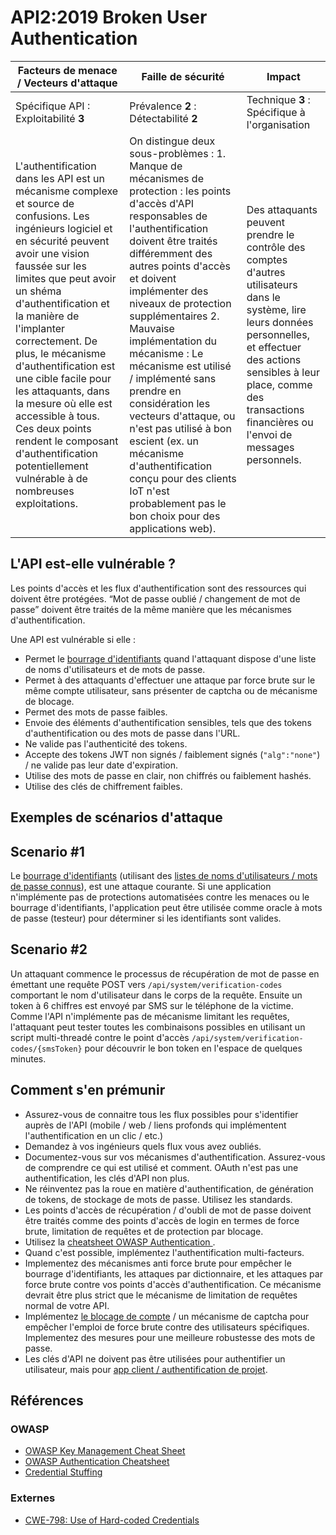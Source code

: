 API2:2019 Broken User Authentication
====================================

| Facteurs de menace / Vecteurs d'attaque | Faille de sécurité | Impact |
| - | - | - |
| Spécifique API : Exploitabilité **3** | Prévalence **2** : Détectabilité **2** | Technique **3** : Spécifique à l'organisation |
| L'authentification dans les API est un mécanisme complexe et source de confusions. Les ingénieurs logiciel et en sécurité peuvent avoir une vision faussée sur les limites que peut avoir un shéma d'authentification et la manière de l'implanter correctement. De plus, le mécanisme d'authentification est une cible facile pour les attaquants, dans la mesure où elle est accessible à tous. Ces deux points rendent le composant d'authentification potentiellement vulnérable à de nombreuses exploitations. | On distingue deux sous-problèmes : 1. Manque de mécanismes de protection : les points d'accès d'API responsables de l'authentification doivent être traités différemment des autres points d'accès et doivent implémenter des niveaux de protection supplémentaires 2. Mauvaise implémentation du mécanisme : Le mécanisme est utilisé / implémenté sans prendre en considération les vecteurs d'attaque, ou n'est pas utilisé à bon escient (ex. un mécanisme d'authentification conçu pour des clients IoT n'est probablement pas le bon choix pour des applications web). | Des attaquants peuvent prendre le contrôle des comptes d'autres utilisateurs dans le système, lire leurs données personnelles, et effectuer des actions sensibles à leur place, comme des transactions financières ou l'envoi de messages personnels. |

## L'API est-elle vulnérable ?

Les points d'accès et les flux d'authentification sont des ressources qui doivent être protégées. “Mot de passe oublié / changement de mot de passe” doivent être traités de la même manière que les mécanismes d'authentification.

Une API est vulnérable si elle :
* Permet le [bourrage d'identifiants][1] quand l'attaquant dispose d'une liste de noms
  d'utilisateurs et de mots de passe.
* Permet à des attaquants d'effectuer une attaque par force brute sur le même compte
  utilisateur, sans présenter de captcha ou de mécanisme de blocage.
* Permet des mots de passe faibles.
* Envoie des éléments d'authentification sensibles, tels que des tokens
  d'authentification ou des mots de passe dans l'URL.
* Ne valide pas l'authenticité des tokens.
* Accepte des tokens JWT non signés / faiblement signés (`"alg":"none"`) / ne
  valide pas leur date d'expiration.
* Utilise des mots de passe en clair, non chiffrés ou faiblement hashés.
* Utilise des clés de chiffrement faibles.

## Exemples de scénarios d'attaque

## Scenario #1

Le [bourrage d'identifiants][1] (utilisant des [listes de noms d'utilisateurs / mots de passe connus][2]), est une attaque courante. Si une application n'implémente pas de protections automatisées contre les menaces ou le bourrage d'identifiants, l'application peut être utilisée comme oracle à mots de passe (testeur) pour déterminer si les identifiants sont valides.

## Scenario #2

Un attaquant commence le processus de récupération de mot de passe en émettant une requête POST vers `/api/system/verification-codes` comportant le nom d'utilisateur dans le corps de la requête. Ensuite un token à 6 chiffres est envoyé par SMS sur le téléphone de la victime. Comme l'API n'implémente pas de mécanisme limitant les requêtes, l'attaquant peut tester toutes les combinaisons possibles en utilisant un script multi-threadé contre le point d'accès `/api/system/verification-codes/{smsToken}` pour découvrir le bon token en l'espace de quelques minutes.

## Comment s'en prémunir

* Assurez-vous de connaitre tous les flux possibles pour s'identifier auprès de
  l'API (mobile / web / liens profonds qui implémentent l'authentification en un
  clic / etc.)
* Demandez à vos ingénieurs quels flux vous avez oubliés.
* Documentez-vous sur vos mécanismes d'authentification. Assurez-vous de comprendre
  ce qui est utilisé et comment. OAuth n'est pas une authentification, les clés
  d'API non plus.
* Ne réinventez pas la roue en matière d'authentification, de génération de tokens,
  de stockage de mots de passe. Utilisez les standards.
* Les points d'accès de récupération / d'oubli de mot de passe doivent être traités 
  comme des points d'accès de login en termes de force brute, limitation de requêtes 
  et de protection par blocage.
* Utilisez la [cheatsheet OWASP Authentication ][3].
* Quand c'est possible, implémentez l'authentification multi-facteurs.
* Implementez des mécanismes anti force brute pour empêcher le bourrage
  d'identifiants, les attaques par dictionnaire, et les attaques par force brute
  contre vos points d'accès d'authentification. Ce mécanisme devrait être plus strict
  que le mécanisme de limitation de requêtes normal de votre API.
* Implémentez [le blocage de compte][4] / un mécanisme de captcha pour empêcher
  l'emploi de force brute contre des utilisateurs spécifiques. Implementez des
  mesures pour une meilleure robustesse des mots de passe.
* Les clés d'API ne doivent pas être utilisées pour authentifier un utilisateur,
  mais pour [app client / authentification de projet][5].

## Références

### OWASP

* [OWASP Key Management Cheat Sheet][6]
* [OWASP Authentication Cheatsheet][3]
* [Credential Stuffing][1]

### Externes

* [CWE-798: Use of Hard-coded Credentials][7]

[1]: https://www.owasp.org/index.php/Credential_stuffing
[2]: https://github.com/danielmiessler/SecLists
[3]: https://cheatsheetseries.owasp.org/cheatsheets/Authentication_Cheat_Sheet.html
[4]: https://www.owasp.org/index.php/Testing_for_Weak_lock_out_mechanism_(OTG-AUTHN-003)
[5]: https://cloud.google.com/endpoints/docs/openapi/when-why-api-key
[6]: https://www.owasp.org/index.php/Key_Management_Cheat_Sheet
[7]: https://cwe.mitre.org/data/definitions/798.html
